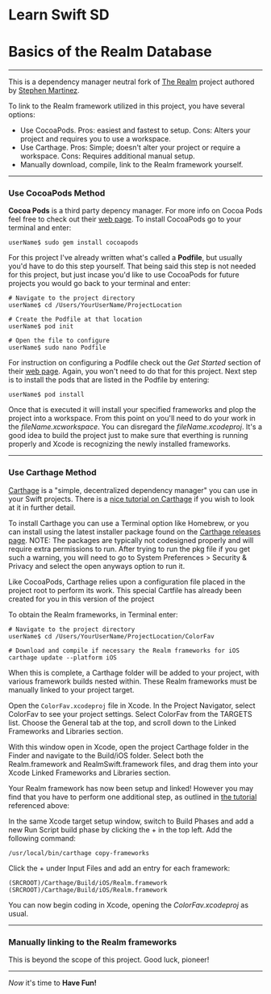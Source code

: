 
# Learn Swift SD
# Basics of the Realm Database

---
This is a dependency manager neutral fork of [The Realm](https://github.com/LearnSwiftSD/TheRealm) project authored by [Stephen Martinez](https://github.com/enuance).

To link to the Realm framework utilized in this project, you have several options:
* Use CocoaPods. Pros: easiest and fastest to setup. Cons: Alters your project and requires you to use a workspace.
* Use Carthage. Pros: Simple; doesn't alter your project or require a workspace. Cons: Requires additional manual setup.
* Manually download, compile, link to the Realm framework yourself.

---

### Use CocoaPods Method

**Cocoa Pods** is a third party depency manager. For more info 
on Cocoa Pods feel free to check out their [web page](https://cocoapods.org).  To install CocoaPods go to your terminal and enter:

```
userName$ sudo gem install cocoapods
```

For this project I've already written what's called a **Podfile**, but usually
you'd have to do this step yourself. That being said this step is not
needed for this project, but just incase you'd like to use CocoaPods for
future projects you would go back to your terminal and enter:

```
# Navigate to the project directory
userName$ cd /Users/YourUserName/ProjectLocation

# Create the Podfile at that location
userName$ pod init

# Open the file to configure
userName$ sudo nano Podfile
```

For instruction on configuring a Podfile check out the *Get Started* section
of their [web page](https://cocoapods.org). Again, you won't need to do that for this
project. Next step is to install the pods that are listed in the Podfile by entering:

```
userName$ pod install
```

Once that is executed it will install your specified frameworks and plop the
project into a workspace. From this point on you'll need to do your work in
the *fileName.xcworkspace*. You can disregard the *fileName.xcodeproj*.
It's a good idea to build the project just to make sure that everthing is
running properly and Xcode is recognizing the newly installed frameworks.

---

### Use Carthage Method

[Carthage](https://github.com/Carthage/Carthage) is a "simple, decentralized dependency manager" you can use in your Swift projects. There is a [nice tutorial on Carthage](https://www.raywenderlich.com/165660/carthage-tutorial-getting-started-2) if you wish to look at it in further detail.

To install Carthage you can use a Terminal option like Homebrew, or you can install using the latest installer package found on the [Carthage releases page](https://github.com/Carthage/Carthage/releases). NOTE: The packages are typically not codesigned properly and will require extra permissions to run. After trying to run the pkg file if you get such a warning, you will need to go to System Preferences > Security & Privacy and select the open anyways option to run it.

Like CocoaPods, Carthage relies upon a configuration file placed in the project root to perform its work. This special Cartfile has already been created for you in this version of the project

To obtain the Realm frameworks, in Terminal enter:

```
# Navigate to the project directory
userName$ cd /Users/YourUserName/ProjectLocation/ColorFav

# Download and compile if necessary the Realm frameworks for iOS
carthage update --platform iOS
```

When this is complete, a Carthage folder will be added to your project, with various framework builds nested within. These Realm frameworks must be manually linked to your project target.

Open the `ColorFav.xcodeproj` file in Xcode. In the Project Navigator, select ColorFav to see your project settings. Select ColorFav from the TARGETS list. Choose the General tab at the top, and scroll down to the Linked Frameworks and Libraries section.

With this window open in Xcode, open the project Carthage folder in the Finder and navigate to the Build/iOS folder. Select both the Realm.framework and RealmSwift.framework files, and drag them into your Xcode Linked Frameworks and Libraries section.

Your Realm framework has now been setup and linked! However you may find that you have to perform one additional step, as outlined in [the tutorial](https://www.raywenderlich.com/165660/carthage-tutorial-getting-started-2) referenced above:

In the same Xcode target setup window, switch to Build Phases and add a new Run Script build phase by clicking the + in the top left. Add the following command:

`/usr/local/bin/carthage copy-frameworks`

Click the + under Input Files and add an entry for each framework:

`(SRCROOT)/Carthage/Build/iOS/Realm.framework`
`(SRCROOT)/Carthage/Build/iOS/Realm.framework`

You can now begin coding in Xcode, opening the *ColorFav.xcodeproj* as usual.

---

### Manually linking to the Realm frameworks

This is beyond the scope of this project. Good luck, pioneer!

---

*Now* it's time to **Have Fun!**






